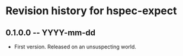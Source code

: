 # Revision history for hspec-expect

## 0.1.0.0 -- YYYY-mm-dd

* First version. Released on an unsuspecting world.
